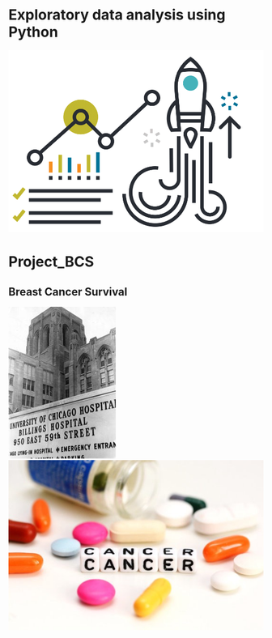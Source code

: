 # Exploratory data analysis using Python
![](Project_BCS/Images/EDA.gif)

# Project_BCS
## Breast Cancer Survival

![](Project_BCS/Images/Hosp.jpg)
![](Project_BCS/Images/Canc.jpeg)

